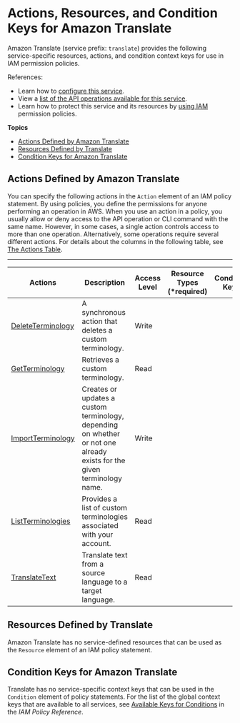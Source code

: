 # Actions, Resources, and Condition Keys for Amazon Translate<a name="list_amazontranslate"></a>

Amazon Translate \(service prefix: `translate`\) provides the following service\-specific resources, actions, and condition context keys for use in IAM permission policies\.

References:
+ Learn how to [configure this service](https://docs.aws.amazon.com/translate/latest/dg/)\.
+ View a [list of the API operations available for this service](https://docs.aws.amazon.com/translate/latest/dg/)\.
+ Learn how to protect this service and its resources by [using IAM](https://docs.aws.amazon.com/translate/latest/dg/auth-and-access-control.html) permission policies\.

**Topics**
+ [Actions Defined by Amazon Translate](#amazontranslate-actions-as-permissions)
+ [Resources Defined by Translate](#amazontranslate-resources-for-iam-policies)
+ [Condition Keys for Amazon Translate](#amazontranslate-policy-keys)

## Actions Defined by Amazon Translate<a name="amazontranslate-actions-as-permissions"></a>

You can specify the following actions in the `Action` element of an IAM policy statement\. By using policies, you define the permissions for anyone performing an operation in AWS\. When you use an action in a policy, you usually allow or deny access to the API operation or CLI command with the same name\. However, in some cases, a single action controls access to more than one operation\. Alternatively, some operations require several different actions\. For details about the columns in the following table, see [The Actions Table](reference_policies_actions-resources-contextkeys.md#actions_table)\.


****  

| Actions | Description | Access Level | Resource Types \(\*required\) | Condition Keys | Dependent Actions | 
| --- | --- | --- | --- | --- | --- | 
|   [ DeleteTerminology ](https://docs.aws.amazon.com/translate/latest/dg/API_DeleteTerminology.html)  | A synchronous action that deletes a custom terminology\. | Write |  |  |  | 
|   [ GetTerminology ](https://docs.aws.amazon.com/translate/latest/dg/API_GetTerminology.html)  | Retrieves a custom terminology\. | Read |  |  |  | 
|   [ ImportTerminology ](https://docs.aws.amazon.com/translate/latest/dg/API_ImportTerminology.html)  | Creates or updates a custom terminology, depending on whether or not one already exists for the given terminology name\. | Write |  |  |  | 
|   [ ListTerminologies ](https://docs.aws.amazon.com/translate/latest/dg/API_ListTerminologies.html)  | Provides a list of custom terminologies associated with your account\. | Read |  |  |  | 
|   [ TranslateText ](https://docs.aws.amazon.com/translate/latest/dg/API_TranslateText.html)  | Translate text from a source language to a target language\. | Read |  |  |  | 

## Resources Defined by Translate<a name="amazontranslate-resources-for-iam-policies"></a>

Amazon Translate has no service\-defined resources that can be used as the `Resource` element of an IAM policy statement\.

## Condition Keys for Amazon Translate<a name="amazontranslate-policy-keys"></a>

Translate has no service\-specific context keys that can be used in the `Condition` element of policy statements\. For the list of the global context keys that are available to all services, see [Available Keys for Conditions](reference_policies_condition-keys.html#AvailableKeys) in the *IAM Policy Reference*\.
